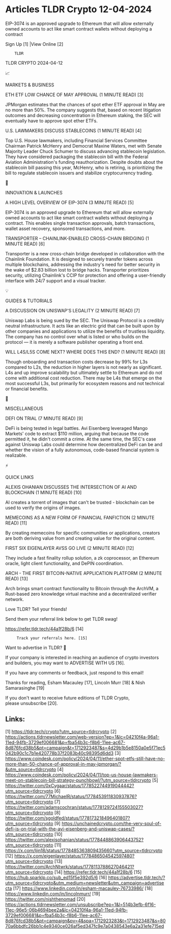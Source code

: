 # Articles TLDR Crypto 12-04-2024

EIP-3074 is an approved upgrade to Ethereum that will allow externally
owned accounts to act like smart contract wallets without deploying a
contract  

 Sign Up [1] |View Online [2] 

		TLDR 

TLDR CRYPTO 2024-04-12

📈 

MARKETS & BUSINESS

 ETH ETF LOW CHANCE OF MAY APPROVAL (1 MINUTE READ) [3] 

 JPMorgan estimates that the chances of spot ether ETF approval in May
are no more than 50%. The company suggests that, based on recent
litigation outcomes and decreasing concentration in Ethereum staking,
the SEC will eventually have to approve spot ether ETFs. 

 U.S. LAWMAKERS DISCUSS STABLECOINS (1 MINUTE READ) [4] 

 Top U.S. House lawmakers, including Financial Services Committee
Chairman Patrick McHenry and Democrat Maxine Waters, met with Senate
Majority Leader Chuck Schumer to discuss advancing stablecoin
legislation. They have considered packaging the stablecoin bill with
the Federal Aviation Administration's funding reauthorization. Despite
doubts about the stablecoin bill passing this year, McHenry, who is
retiring, is prioritizing the bill to regulate stablecoin issuers and
stabilize cryptocurrency trading. 

🚀 

INNOVATION & LAUNCHES

 A HIGH LEVEL OVERVIEW OF EIP-3074 (3 MINUTE READ) [5] 

 EIP-3074 is an approved upgrade to Ethereum that will allow
externally owned accounts to act like smart contract wallets without
deploying a contract. This enables single transaction approvals, batch
transactions, wallet asset recovery, sponsored transactions, and more.


 TRANSPORTER – CHAINLINK-ENABLED CROSS-CHAIN BRIDGING (1 MINUTE
READ) [6] 

 Transporter is a new cross-chain bridge developed in collaboration
with the Chainlink Foundation. It is designed to securely transfer
tokens across multiple blockchains, addressing the industry's need for
better security in the wake of $2.83 billion lost to bridge hacks.
Transporter prioritizes security, utilizing Chainlink's CCIP for
protection and offering a user-friendly interface with 24/7 support
and a visual tracker. 

💡 

GUIDES & TUTORIALS

 A DISCUSSION ON UNISWAP'S LEGALITY (2 MINUTE READ) [7] 

 Uniswap Labs is being sued by the SEC. The Uniswap Protocol is a
credibly neutral infrastructure. It acts like an electric grid that
can be built upon by other companies and applications to utilize the
benefits of trustless liquidity. The company has no control over what
is listed or who builds on the protocol — it is merely a software
publisher operating a front end. 

 WILL L4S/L5S COME NEXT? WHERE DOES THIS END? (1 MINUTE READ) [8] 

 Though onboarding and transaction costs decrease by 99% for L3s
compared to L2s, the reduction in higher layers is not nearly as
significant. L4s and up improve scalability but ultimately settle to
Ethereum and do not come with additional cost reduction. There may be
L4s that emerge on the most successful L3s, but primarily for
ecosystem reasons and not technical or financial benefits. 

🦄 

MISCELLANEOUS

 DEFI ON TRIAL (7 MINUTE READ) [9] 

 DeFi is being tested in legal battles. Avi Eisenberg leveraged Mango
Markets' code to extract $110 million, arguing that because the code
permitted it, he didn't commit a crime. At the same time, the SEC's
case against Uniswap Labs could determine how decentralized DeFi can
be and whether the vision of a fully autonomous, code-based financial
system is realizable. 

⚡ 

QUICK LINKS

 ALEXIS OHANIAN DISCUSSES THE INTERSECTION OF AI AND BLOCKCHAIN (1
MINUTE READ) [10] 

 AI creates a torrent of images that can't be trusted - blockchain can
be used to verify the origins of images. 

 MEMECOINS AS A NEW FORM OF FINANCIAL FANFICTION (2 MINUTE READ) [11] 

 By creating memecoins for specific communities or applications,
creators are both deriving value from and creating value for the
original content. 

 FIRST SIX EIGENLAYER AVSS GO LIVE (2 MINUTE READ) [12] 

 They include a fast finality rollup solution, a zk coprocessor, an
Ethereum oracle, light client functionality, and DePIN coordination. 

 ARCH - THE FIRST BITCOIN-NATIVE APPLICATION PLATFORM (2 MINUTE READ)
[13] 

 Arch brings smart contract functionality to Bitcoin through the
ArchVM, a Rust-based zero knowledge virtual machine and a
decentralized verifier network. 

Love TLDR? Tell your friends!

 Send them your referral link below to get TLDR swag! 

 https://refer.tldr.tech/44a1f28b/6 [14] 

		 Track your referrals here. [15] 

Want to advertise in TLDR? 📰

 If your company is interested in reaching an audience of crypto
investors and builders, you may want to ADVERTISE WITH US [16]. 

 If you have any comments or feedback, just respond to this email! 

Thanks for reading, 
Esham Macauley [17], Lincoln Murr [18] & Nish Samarasinghe [19] 

If you don't want to receive future editions of TLDR Crypto,
please unsubscribe [20]. 

 

Links:
------
[1] https://tldr.tech/crypto?utm_source=tldrcrypto
[2] https://actions.tldrnewsletter.com/web-version?ep=1&lc=04210f4a-96a1-11ed-94fb-3729ef006681&p=fba54b3c-f8b6-11ee-ac67-8d876fcd38b5&pt=campaign&t=1712923487&s=4d29b1b5e8150a0e5f71ec5042b90c1c7b1e420778b37f2083b40c98395d6dd3
[3] https://www.coindesk.com/policy/2024/04/11/ether-spot-etfs-still-have-no-more-than-50-chance-of-approval-in-may-jpmorgan/?&utm_source=tldrcrypto
[4] https://www.coindesk.com/policy/2024/04/11/top-us-house-lawmakers-meet-on-stablecoin-bill-strategy-punchbowl/?utm_source=tldrcrypto
[5] https://twitter.com/0xCygaar/status/1778522744919044442?utm_source=tldrcrypto
[6] https://twitter.com/77MichaelR/status/1778453911830937876?utm_source=tldrcrypto
[7] https://twitter.com/adamscochran/status/1778129724155503027?utm_source=tldrcrypto
[8] https://twitter.com/sgoldfed/status/1778173218496401807?utm_source=tldrcrypto
[9] https://unchainedcrypto.com/the-very-soul-of-defi-is-on-trial-with-the-avi-eisenberg-and-uniswap-cases/?utm_source=tldrcrypto
[10] https://twitter.com/alexisohanian/status/1778448863906443752?utm_source=tldrcrypto
[11] https://x.com/ljin18/status/1778485363809435660?utm_source=tldrcrypto
[12] https://x.com/eigenlayer/status/1778486504542597480?utm_source=tldrcrypto
[13] https://twitter.com/ArchNtwrk/status/1778113788627046421?utm_source=tldrcrypto
[14] https://refer.tldr.tech/44a1f28b/6
[15] https://hub.sparklp.co/sub_ed15f5e392d5/6
[16] https://advertise.tldr.tech/?utm_source=tldrcrypto&utm_medium=newsletter&utm_campaign=advertisecta
[17] https://www.linkedin.com/in/esham-macauley-76733986/
[18] https://www.linkedin.com/in/lincolnmurr/
[19] https://twitter.com/nishthenomad
[20] https://actions.tldrnewsletter.com/unsubscribe?ep=1&l=514b3efb-6f16-11ec-96e5-06b4694bee2a&lc=04210f4a-96a1-11ed-94fb-3729ef006681&p=fba54b3c-f8b6-11ee-ac67-8d876fcd38b5&pt=campaign&pv=4&spa=1712923283&t=1712923487&s=8070a6bbdfc26bb1c4e9340ce026af5ed347fc9e7a0438543e6a2a31efe715ed